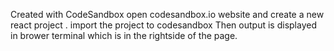 Created with CodeSandbox open codesandbox.io website and create a new react project . import the project to codesandbox Then output is displayed in brower terminal which is in the rightside of the page.
